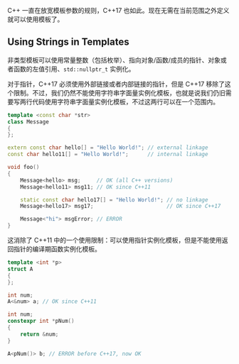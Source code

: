 C++ 一直在放宽模板参数的规则，C++17 也如此。现在无需在当前范围之外定义就可以使用模板了。

## Using Strings in Templates
非类型模板可以使用常量整数（包括枚举）、指向对象/函数/成员的指针、对象或者函数的左值引用、`std::nullptr_t` 实例化。

对于指针，C++17 必须使用外部链接或者内部链接的指针，但是 C++17 移除了这个限制。不过，我们仍然不能使用字符串字面量实例化模板，也就是说我们仍旧需要写两行代码使用字符串字面量实例化模板，不过这两行可以在一个范围内。
```cpp
template <const char *str>
class Message
{
};

extern const char hello[] = "Hello World!"; // external linkage
const char hello11[] = "Hello World!";      // internal linkage

void foo()
{
    Message<hello> msg;     // OK (all C++ versions)
    Message<hello11> msg11; // OK since C++11

    static const char hello17[] = "Hello World!"; // no linkage
    Message<hello17> msg17;                       // OK since C++17

    Message<"hi"> msgError; // ERROR
}
```
这消除了 C++11 中的一个使用限制：可以使用指针实例化模板，但是不能使用返回指针的编译期函数实例化模板。
```cpp
template <int *p>
struct A
{
};

int num;
A<&num> a; // OK since C++11

int num;
constexpr int *pNum()
{
    return &num;
}

A<pNum()> b; // ERROR before C++17, now OK
```
